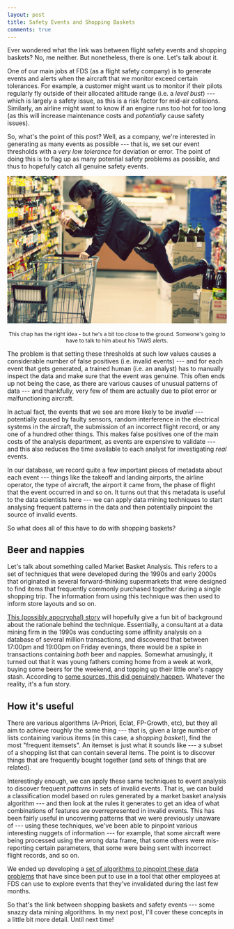 ```yaml
---
layout: post
title: Safety Events and Shopping Baskets
comments: true
---
```


Ever wondered what the link was between flight safety events and shopping
baskets? No, me neither. But nonetheless, there is one. Let's talk about it.

One of our main jobs at FDS (as a flight safety company) is to generate events
and alerts when the aircraft that we monitor exceed certain tolerances. For
example, a customer might want us to monitor if their pilots regularly fly
outside of their allocated altitude range (i.e. a *level bust*) --- which is
largely a safety issue, as this is a risk factor for mid-air collisions.
Similarly, an airline might want to know if an engine runs too hot for too long
(as this will increase maintenance costs and *potentially* cause safety
issues).

<!-- more -->

So, what's the point of this post? Well, as a company, we're interested in
generating as many events as possible --- that is, we set our event thresholds
with a *very low tolerance* for deviation or error. The point of doing this is
to flag up as many potential safety problems as possible, and thus to hopefully
catch all genuine safety events.

![A man floating in the air in a grocery shop](/images/shopping_flying.jpg)
<p style="font-size: 12px; text-align: center;">This chap has the right idea -
but he's a bit too close to the ground. Someone's going to have to talk to him
about his TAWS alerts.</p>

The problem is that setting these thresholds at such low values causes a
considerable number of false positives (i.e. invalid events) --- and for each
event that gets generated, a trained human (i.e. an analyst) has to manually
inspect the data and make sure that the event was genuine. This often ends up
not being the case, as there are various causes of unusual patterns of data ---
and thankfully, very few of them are actually due to pilot error or
malfunctioning aircraft.

In actual fact, the events that we see are more likely to be *invalid* ---
potentially caused by faulty sensors, random interference in the electrical
systems in the aircraft, the submission of an incorrect flight record, or any
one of a hundred other things. This makes false positives one of the main costs
of the analysis department, as events are expensive to validate --- and this
also reduces the time available to each analyst for investigating *real*
events.

In our database, we record quite a few important pieces of metadata about each
event --- things like the takeoff and landing airports, the airline operator,
the type of aircraft, the airport it came from, the phase of flight that the
event occurred in and so on. It turns out that this metadata is useful to the
data scientists here --- we can apply data mining techniques to start analysing
frequent patterns in the data and then potentially pinpoint the source of
invalid events.

So what does all of this have to do with shopping baskets?


## Beer and nappies

Let's talk about something called Market Basket Analysis. This refers to a set
of techniques that were developed during the 1990s and early 2000s that
originated in several forward-thinking supermarkets that were designed to find
items that frequently commonly purchased together during a single shopping
trip. The information from using this technique was then used to inform store
layouts and so on.

[This (possibly apocryphal) story][bn] will hopefully give a fun bit of
background about the rationale behind the technique. Essentially, a consultant
at a data mining firm in the 1990s was conducting some affinity analysis on a
database of several million transactions, and discovered that between 17:00pm
and 19:00pm on Friday evenings, there would be a spike in transactions
containing *both* beer and nappies. Somewhat amusingly, it turned out that it
was young fathers coming home from a week at work, buying some beers for the
weekend, and topping up their little one's nappy stash. According to [some
sources, this did genuinely happen][dn]. Whatever the reality, it's a fun
story.

[bn]: https://www.theregister.co.uk/2006/08/15/beer_diapers
[dn]: http://www.dssresources.com/newsletters/66.php


## How it's useful

There are various algorithms (A-Priori, Eclat, FP-Growth, etc), but they all
aim to achieve roughly the same thing --- that is, given a large number of
lists containing various items (in this case, a *shopping basket*), find the
most "frequent itemsets". An itemset is just what it sounds like --- a subset
of a shopping list that can contain several items. The point is to discover
things that are frequently bought together (and sets of things that are
related).

Interestingly enough, we can apply these same techniques to event analysis to
discover frequent *patterns* in sets of invalid events. That is, we can build a
classification model based on rules generated by a market basket analysis
algorithm --- and then look at the rules it generates to get an idea of what
combinations of features are overrepresented in invalid events. This has been
fairly useful in uncovering patterns that we were previously unaware of ---
using these techniques, we've been able to pinpoint various interesting nuggets
of information --- for example, that some aircraft were being processed using
the wrong data frame, that some others were mis-reporting certain parameters,
that some were being sent with incorrect flight records, and so on.

We ended up developing a [set of algorithms to pinpoint these data
problems][gh] that have since been put to use in a tool that other employees at
FDS can use to explore events that they've invalidated during the last few
months.

So that's the link between shopping baskets and safety events --- some snazzy
data mining algorithms. In my next post, I'll cover these concepts in a little
bit more detail. Until next time!

[gh]: https://github.com/FlightDataServices/carmine
